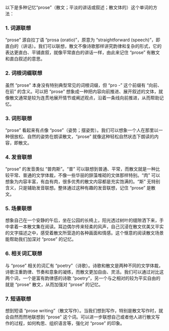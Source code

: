 以下是多种记忆“prose”（散文；平淡的讲话或叙述；散文体的）这个单词的方法：

### 1. 词源联想
“prose” 源自拉丁语 “prosa (oratio)”，原意为 “straightforward (speech)”，即直白的（讲话）。我们可以联想，散文不像诗歌那样讲究韵律和复杂的形式，它的表达更直白、平铺直叙，就像平常直白的讲话一样，由此来记住 “prose” 有散文和直白叙述的意思。

### 2. 词根词缀联想
虽然 “prose” 本身没有特别典型常见的词根词缀，但 “pro -” 这个前缀有 “向前、在前” 的含义。可以把 “prose” 想象成一种把内容向前推进、展开叙述的文体，就像散文通常是较为连贯地展开情节或阐述观点，沿着一条线向前推进，从而帮助记忆。

### 3. 词形联想
“prose” 看起来有点像 “pose”（姿势；摆姿势）。我们可以想象一个人在那里以一种很放松、自然的姿势在朗读散文，“prose” 就像这种轻松自然状态下朗读的内容，即散文。

### 4. 发音联想
“prose” 的发音类似 “普肉斯”。“普” 可以联想到普通、平常，而散文就是一种比较平常、普通的文学体裁，不像一些华丽的辞藻堆砌的文体那样特别。“肉” 可以想象为内容丰富，有血有肉，很多优秀的散文内容都是充实饱满的。“斯” 无特别含义，只是辅助发音联想。整体通过这种有趣的发音联想，记住 “prose” 是散文。

### 5. 场景联想
想象自己在一个安静的午后，坐在公园的长椅上，阳光透过树叶的缝隙洒下来，手中拿着一本散文集在阅读。耳边偶尔传来轻柔的风声，自己沉浸在散文优美又平实的文字描述之中，感受着散文所营造的各种画面和情感。这个惬意的阅读散文场景能帮助我们加深对 “prose” 的记忆。

### 6. 相关词汇联想
与 “prose” 相关的词汇有 “poetry”（诗歌）。诗歌和散文是两种不同的文学体裁，诗歌注重韵律、节奏和意象的凝练，而散文更加自由、灵活。我们可以通过对比这两个词，一个是富有韵律感的诗歌 “poetry”，另一个与之相对的较为平实自由的就是 “prose” 散文，从而加强对 “prose” 的记忆。

### 7. 短语联想
想到短语 “prose writing”（散文写作）。当我们想到写作，特别是散文写作时，就会自然而然地联想到 “prose” 这个词。可以进一步联想自己或者他人进行散文写作的过程，如何构思、组织语言等，强化对 “prose” 的印象。 
